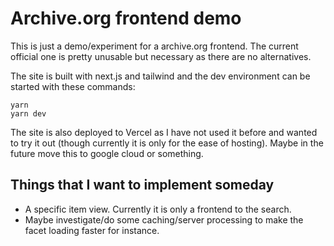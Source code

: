 # Archive.org frontend demo

This is just a demo/experiment for a archive.org frontend. The current official one is pretty unusable but necessary as there are no alternatives.

The site is built with next.js and tailwind and the dev environment can be started with these commands:
```
yarn
yarn dev
```

The site is also deployed to Vercel as I have not used it before and wanted to try it out (though currently it is only for the ease of hosting). Maybe in the future move this to google cloud or something.

## Things that I want to implement someday
* A specific item view. Currently it is only a frontend to the search.
* Maybe investigate/do some caching/server processing to make the facet loading faster for instance.